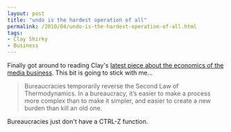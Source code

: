 ```yaml
---
layout: post
title: "undo is the hardest operation of all"
permalink: /2010/04/undo-is-the-hardest-operation-of-all.html
tags:
- Clay Shirky
- Business
---
```


Finally got around to reading Clay's [latest piece about the economics of the media business](http://www.shirky.com/weblog/2010/04/the-collapse-of-complex-business-models/). This bit is going to stick with me...

> Bureaucracies temporarily reverse the Second Law of Thermodynamics. In a bureaucracy, it’s easier to make a process more complex than to make it simpler, and easier to create a new burden than kill an old one.

Bureaucracies just don't have a CTRL-Z function.
